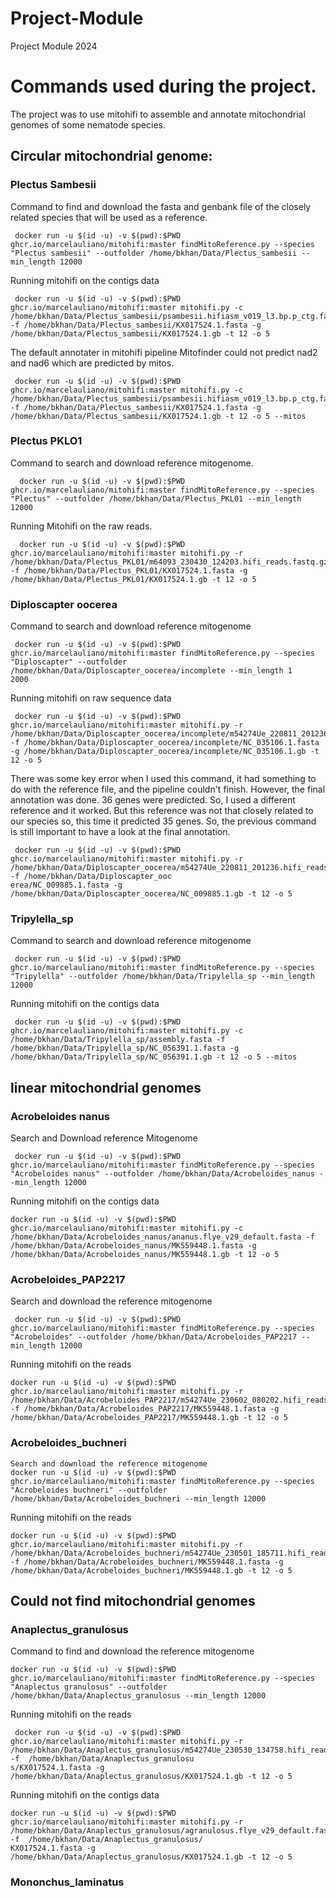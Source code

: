# Project-Module
Project Module 2024
# Commands used during the project.
The project was to use mitohifi to assemble and annotate mitochondrial genomes of some nematode species.
## Circular mitochondrial genome:
### Plectus Sambesii
Command to find and download the fasta and genbank file of the closely related species that will be used as a reference.
```
 docker run -u $(id -u) -v $(pwd):$PWD ghcr.io/marcelauliano/mitohifi:master findMitoReference.py --species "Plectus sambesii" --outfolder /home/bkhan/Data/Plectus_sambesii --min_length 12000
```
Running mitohifi on the contigs data
```
 docker run -u $(id -u) -v $(pwd):$PWD ghcr.io/marcelauliano/mitohifi:master mitohifi.py -c /home/bkhan/Data/Plectus_sambesii/psambesii.hifiasm_v019_l3.bp.p_ctg.fasta -f /home/bkhan/Data/Plectus_sambesii/KX017524.1.fasta -g /home/bkhan/Data/Plectus_sambesii/KX017524.1.gb -t 12 -o 5

```
The default annotater in mitohifi pipeline Mitofinder could not predict nad2 and nad6 which are predicted by mitos.
```
 docker run -u $(id -u) -v $(pwd):$PWD ghcr.io/marcelauliano/mitohifi:master mitohifi.py -c /home/bkhan/Data/Plectus_sambesii/psambesii.hifiasm_v019_l3.bp.p_ctg.fasta -f /home/bkhan/Data/Plectus_sambesii/KX017524.1.fasta -g /home/bkhan/Data/Plectus_sambesii/KX017524.1.gb -t 12 -o 5 --mitos

```
### Plectus PKLO1
Command to search and download reference mitogenome.
```
  docker run -u $(id -u) -v $(pwd):$PWD ghcr.io/marcelauliano/mitohifi:master findMitoReference.py --species "Plectus" --outfolder /home/bkhan/Data/Plectus_PKL01 --min_length 12000
```
Running Mitohifi on the raw reads.
```
  docker run -u $(id -u) -v $(pwd):$PWD ghcr.io/marcelauliano/mitohifi:master mitohifi.py -r /home/bkhan/Data/Plectus_PKL01/m64093_230430_124203.hifi_reads.fastq.gz -f /home/bkhan/Data/Plectus_PKL01/KX017524.1.fasta -g /home/bkhan/Data/Plectus_PKL01/KX017524.1.gb -t 12 -o 5
```
### Diploscapter oocerea
Command to search and download reference mitogenome
```
 docker run -u $(id -u) -v $(pwd):$PWD ghcr.io/marcelauliano/mitohifi:master findMitoReference.py --species "Diploscapter" --outfolder /home/bkhan/Data/Diploscapter_oocerea/incomplete --min_length 1
2000
```
Running mitohifi on raw sequence data
```
 docker run -u $(id -u) -v $(pwd):$PWD ghcr.io/marcelauliano/mitohifi:master mitohifi.py -r /home/bkhan/Data/Diploscapter_oocerea/incomplete/m54274Ue_220811_201236.hifi_reads.fastq.gz -f /home/bkhan/Data/Diploscapter_oocerea/incomplete/NC_035106.1.fasta -g /home/bkhan/Data/Diploscapter_oocerea/incomplete/NC_035106.1.gb -t 12 -o 5
```
There was some key error when I used this command, it had something to do with the reference file, and the pipeline couldn't finish. However, the final annotation was done. 36 genes were predicted.
So, I used a different reference and it worked. But this reference was not that closely related to our species so, this time it predicted 35 genes. So, the previous command is still important to have a look at the final annotation.
```
 docker run -u $(id -u) -v $(pwd):$PWD ghcr.io/marcelauliano/mitohifi:master mitohifi.py -r /home/bkhan/Data/Diploscapter_oocerea/m54274Ue_220811_201236.hifi_reads.fastq.gz -f /home/bkhan/Data/Diploscapter_ooc
erea/NC_009885.1.fasta -g /home/bkhan/Data/Diploscapter_oocerea/NC_009885.1.gb -t 12 -o 5
```
### Tripylella_sp
Command to search and download reference mitogenome
```
 docker run -u $(id -u) -v $(pwd):$PWD ghcr.io/marcelauliano/mitohifi:master findMitoReference.py --species "Tripylella" --outfolder /home/bkhan/Data/Tripylella_sp --min_length 12000
```
Running mitohifi on the contigs data
```
 docker run -u $(id -u) -v $(pwd):$PWD ghcr.io/marcelauliano/mitohifi:master mitohifi.py -c /home/bkhan/Data/Tripylella_sp/assembly.fasta -f /home/bkhan/Data/Tripylella_sp/NC_056391.1.fasta -g /home/bkhan/Data/Tripylella_sp/NC_056391.1.gb -t 12 -o 5 --mitos
```

## linear mitochondrial genomes
### Acrobeloides nanus
Search and Download reference Mitogenome
```
 docker run -u $(id -u) -v $(pwd):$PWD ghcr.io/marcelauliano/mitohifi:master findMitoReference.py --species "Acrobeloides nanus" --outfolder /home/bkhan/Data/Acrobeloides_nanus --min_length 12000
```
Running mitohifi on the contigs data
```
docker run -u $(id -u) -v $(pwd):$PWD ghcr.io/marcelauliano/mitohifi:master mitohifi.py -c /home/bkhan/Data/Acrobeloides_nanus/ananus.flye_v29_default.fasta -f /home/bkhan/Data/Acrobeloides_nanus/MK559448.1.fasta -g /home/bkhan/Data/Acrobeloides_nanus/MK559448.1.gb -t 12 -o 5
```
### Acrobeloides_PAP2217
Search and download the reference mitogenome
```
 docker run -u $(id -u) -v $(pwd):$PWD ghcr.io/marcelauliano/mitohifi:master findMitoReference.py --species "Acrobeloides" --outfolder /home/bkhan/Data/Acrobeloides_PAP2217 --min_length 12000
```
Running mitohifi on the reads
```
docker run -u $(id -u) -v $(pwd):$PWD ghcr.io/marcelauliano/mitohifi:master mitohifi.py -r /home/bkhan/Data/Acrobeloides_PAP2217/m54274Ue_230602_080202.hifi_reads.fastq.gz -f /home/bkhan/Data/Acrobeloides_PAP2217/MK559448.1.fasta -g /home/bkhan/Data/Acrobeloides_PAP2217/MK559448.1.gb -t 12 -o 5
```
### Acrobeloides_buchneri
```
Search and download the reference mitogenome
docker run -u $(id -u) -v $(pwd):$PWD ghcr.io/marcelauliano/mitohifi:master findMitoReference.py --species "Acrobeloides buchneri" --outfolder /home/bkhan/Data/Acrobeloides_buchneri --min_length 12000
```
Running mitohifi on the reads
```
docker run -u $(id -u) -v $(pwd):$PWD ghcr.io/marcelauliano/mitohifi:master mitohifi.py -r /home/bkhan/Data/Acrobeloides_buchneri/m54274Ue_230501_185711.hifi_reads.fastq.gz -f /home/bkhan/Data/Acrobeloides_buchneri/MK559448.1.fasta -g /home/bkhan/Data/Acrobeloides_buchneri/MK559448.1.gb -t 12 -o 5
```
## Could not find mitochondrial genomes
###  Anaplectus_granulosus
Command to find and download the reference mitogenome
```
docker run -u $(id -u) -v $(pwd):$PWD ghcr.io/marcelauliano/mitohifi:master findMitoReference.py --species "Anaplectus granulosus" --outfolder /home/bkhan/Data/Anaplectus_granulosus --min_length 12000
```
Running mitohifi on the reads
```
 docker run -u $(id -u) -v $(pwd):$PWD ghcr.io/marcelauliano/mitohifi:master mitohifi.py -r /home/bkhan/Data/Anaplectus_granulosus/m54274Ue_230530_134758.hifi_reads.fa -f  /home/bkhan/Data/Anaplectus_granulosu
s/KX017524.1.fasta -g /home/bkhan/Data/Anaplectus_granulosus/KX017524.1.gb -t 12 -o 5
```
Running mitohifi on the contigs data
```
docker run -u $(id -u) -v $(pwd):$PWD ghcr.io/marcelauliano/mitohifi:master mitohifi.py -r /home/bkhan/Data/Anaplectus_granulosus/agranulosus.flye_v29_default.fasta -f  /home/bkhan/Data/Anaplectus_granulosus/
KX017524.1.fasta -g /home/bkhan/Data/Anaplectus_granulosus/KX017524.1.gb -t 12 -o 5
```
### Mononchus_laminatus










